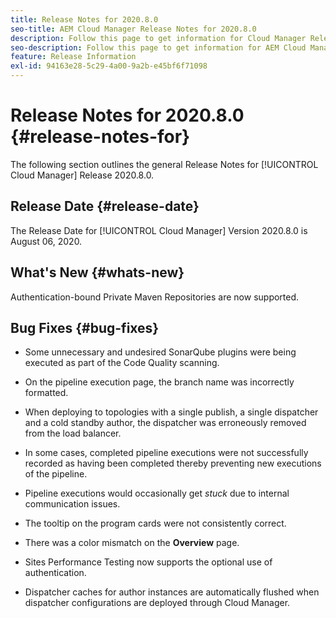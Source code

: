 ```yaml
---
title: Release Notes for 2020.8.0
seo-title: AEM Cloud Manager Release Notes for 2020.8.0
description: Follow this page to get information for Cloud Manager Release 2020.8.0
seo-description: Follow this page to get information for AEM Cloud Manager Release 2020.8.0
feature: Release Information
exl-id: 94163e28-5c29-4a00-9a2b-e45bf6f71098
---
```

# Release Notes for 2020.8.0 {#release-notes-for}

The following section outlines the general Release Notes for [!UICONTROL Cloud Manager] Release 2020.8.0.

## Release Date {#release-date}

The Release Date for [!UICONTROL Cloud Manager] Version 2020.8.0 is August 06, 2020.

## What's New {#whats-new}

Authentication-bound Private Maven Repositories are now supported.

## Bug Fixes {#bug-fixes}

* Some unnecessary and undesired SonarQube plugins were being executed as part of the Code Quality scanning. 

* On the pipeline execution page, the branch name was incorrectly formatted. 

* When deploying to topologies with a single publish, a single dispatcher and a cold standby author, the dispatcher was erroneously removed from the load balancer. 

* In some cases, completed pipeline executions were not successfully recorded as having been completed thereby preventing new executions of the pipeline.

* Pipeline executions would occasionally get *stuck* due to internal communication issues.

* The tooltip on the program cards were not consistently correct.

* There was a color mismatch on the **Overview** page.

* Sites Performance Testing now supports the optional use of authentication.

* Dispatcher caches for author instances are automatically flushed when dispatcher configurations are deployed through Cloud Manager.
